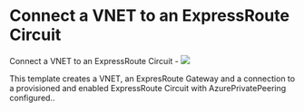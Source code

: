 # Connect a VNET to an ExpressRoute Circuit

Connect a VNET to an ExpressRoute Circuit - <a href="https://portal.azure.com/#create/Microsoft.Template/uri/https%3A%2F%2Fraw.githubusercontent.com%2Fgourlaa%2Fazure-quickstart-templates%2Fmaster%2F301-expressroute-circuit-vnet-connection%2Fazuredeploy.json" target="_blank">
    <img src="http://azuredeploy.net/deploybutton.png"/>
</a>

This template creates a VNET, an ExpresRoute Gateway and a connection to a provisioned and enabled ExpressRoute Circuit with AzurePrivatePeering configured..